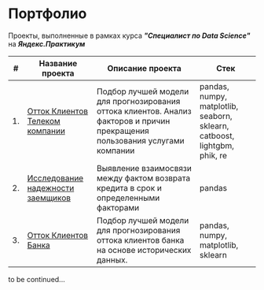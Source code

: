 # Портфолио  
  

Проекты, выполненные в рамках курса ***"Специалист по Data Science"*** на ***Яндекс.Практикум***  
  
  
|#  |Название проекта    |Описание проекта              |Стек
|---|--------------------|------------------------------|--------------------
|1.|[Отток Клиентов Телеком компании](https://github.com/kormeg/portfolio/tree/main/telecom_final)|Подбор лучшей модели для прогнозирования оттока клиентов. Анализ факторов и причин прекращения пользования услугами компании|pandas, numpy, matplotlib, seaborn, sklearn, catboost, lightgbm, phik, re
|2.|[Исследование надежности заемщиков](https://github.com/kormeg/portfolio/tree/main/borrowers_reliability)|Выявление взаимосвязи между фактом возврата кредита в срок и определенными факторами|pandas
|3.|[Отток Клиентов Банка](https://github.com/kormeg/portfolio/tree/main/churn_ml_classification)|Подбор лучшей модели для прогнозирования оттока клиентов банка на основе исторических данных.|pandas, numpy, matplotlib, sklearn
  
  
to be continued...
